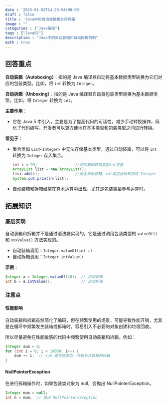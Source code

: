 ```yaml
---
date : '2025-01-02T14:29:54+08:00'
draft : false
title : 'Java中的自动装箱和自动拆箱'
image : ""
categories : ["Java基础"]
tags : ["JavaSE"]
description : "Java中的自动装箱和自动拆箱机制"
math : true
---
```


## 回答重点

**自动装箱（Autoboxing）**：指的是 Java 编译器自动将基本数据类型转换为它们对应的包装类型。比如，将 `int` 转换为 `Integer`。

**自动拆箱（Unboxing）**：指的是 Java 编译器自动将包装类型转换为基本数据类型。比如，将 `Integer` 转换为 `int`。

**主要作用**：

- 它在 Java 5 中引入，主要是为了提高代码的可读性，减少手动转换操作，简化了代码编写，开发者可以更方便地在基本类型和包装类型之间进行转换。

**常见于**：

- 集合类如 `List<Integer>` 中无法存储基本类型，通过自动装箱，可以将 `int` 转换为 `Integer` 存入集合。

  ```java
  int i = 99;                 //声明基础数据类型int变量
  ArrayList list = new ArrayList();
  list.add(i);                //触发自动装箱，int类型自动转换成 Integer 
  System.out.println(list);
  ```

- 自动装箱和拆箱经常在算术运算中出现，尤其是包装类型参与运算时。

## 拓展知识

### 底层实现

自动装箱和拆箱并不是通过语法糖实现的，它是通过调用包装类型的 `valueOf()` 和 `xxxValue()` 方法实现的。

- 自动装箱调用：`Integer.valueOf(int i)`
- 自动拆箱调用：`Integer.intValue()`

**示例**：

```java
Integer a = Integer.valueOf(10);  // 自动装箱
int b = a.intValue();             // 自动拆箱
```

### 注意点

#### **性能影响**

自动装箱和拆箱虽然简化了编码，但在频繁使用的场景，可能导致性能开销，尤其是在循环中频繁发生装箱或拆箱时，容易引入不必要的对象创建和垃圾回收。

所以尽量避免在性能敏感的代码中频繁使用自动装箱和拆箱。例如：

```java
Integer sum = 0;
for (int i = 0; i < 10000; i++) {
    sum += i;  // sum 是包装类型，导致多次装箱和拆箱
}
```

#### NullPointerException

在进行拆箱操作时，如果包装类对象为 null，会抛出 NullPointerException。

```java
Integer num = null;
int n = num;  // 抛出 NullPointerException
```